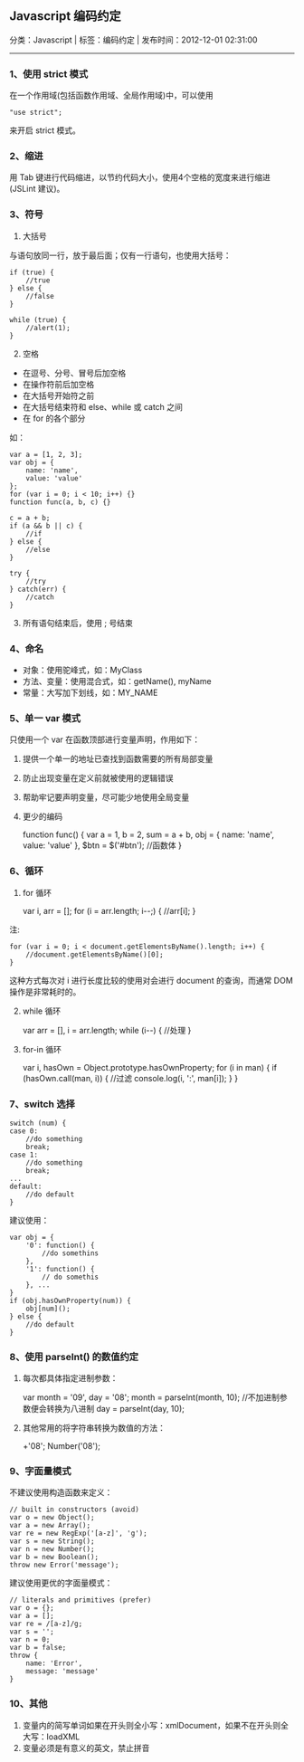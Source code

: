 ## Javascript 编码约定

分类：Javascript | 标签：编码约定 | 发布时间：2012-12-01 02:31:00

___

### 1、使用 strict 模式

在一个作用域(包括函数作用域、全局作用域)中，可以使用

    "use strict";
    
来开启 strict 模式。

### 2、缩进

用 Tab 键进行代码缩进，以节约代码大小，使用4个空格的宽度来进行缩进(JSLint 建议)。

### 3、符号

1) 大括号  

与语句放同一行，放于最后面；仅有一行语句，也使用大括号：

    if (true) {
        //true
    } else {
        //false
    }
    
    while (true) {
        //alert(1);
    }
    
2) 空格  

* 在逗号、分号、冒号后加空格  
* 在操作符前后加空格  
* 在大括号开始符之前  
* 在大括号结束符和 else、while 或 catch 之间  
* 在 for 的各个部分  

如：
    
    var a = [1, 2, 3];
    var obj = {
        name: 'name',
        value: 'value'
    };
    for (var i = 0; i < 10; i++) {}
    function func(a, b, c) {}
    
    c = a + b;
    if (a && b || c) {
        //if
    } else {
        //else
    }
    
    try {
        //try
    } catch(err) {
        //catch
    }

3) 所有语句结束后，使用 ; 号结束

### 4、命名

* 对象：使用驼峰式，如：MyClass
* 方法、变量：使用混合式，如：getName(), myName
* 常量：大写加下划线，如：MY_NAME

### 5、单一 var 模式

只使用一个 var 在函数顶部进行变量声明，作用如下：

1) 提供一个单一的地址已查找到函数需要的所有局部变量  
2) 防止出现变量在定义前就被使用的逻辑错误  
3) 帮助牢记要声明变量，尽可能少地使用全局变量  
4) 更少的编码  

    function func() {
        var a = 1,
            b = 2, 
            sum = a + b,
            obj = {
                name: 'name',
                value: 'value'
            },
        $btn = $('#btn');
        //函数体
    }

### 6、循环

1) for 循环

    var i, arr = [];
    for (i = arr.length; i--;) {
        //arr[i];
    }

注: 

    for (var i = 0; i < document.getElementsByName().length; i++) {
        //document.getElementsByName()[0];
    }

这种方式每次对 i 进行长度比较的使用对会进行 document 的查询，而通常 DOM 操作是非常耗时的。

2) while 循环

    var arr = [], 
        i = arr.length;
    while (i--) {
        //处理
    }

3) for-in 循环

    var i,
        hasOwn = Object.prototype.hasOwnProperty;
    for (i in man) {
        if (hasOwn.call(man, i)) { //过滤
            console.log(i, ':', man[i]);
        }
    }

### 7、switch 选择

    switch (num) {
    case 0:
        //do something
        break;
    case 1:
        //do something
        break;
    ...
    default:
        //do default
    }

建议使用：
    
    var obj = {
        '0': function() {
            //do somethins
        },
        '1': function() {
            // do somethis
        }, ...
    }
    if (obj.hasOwnProperty(num)) {
        obj[num]();
    } else {
        //do default
    }


### 8、使用 parseInt() 的数值约定

1) 每次都具体指定进制参数：
    
    var month = '09', day = '08';
    month = parseInt(month, 10); //不加进制参数便会转换为八进制
    day = parseInt(day, 10);
    
2) 其他常用的将字符串转换为数值的方法：

    +'08';
    Number('08');
    
### 9、字面量模式

不建议使用构造函数来定义：

    // built in constructors (avoid)
    var o = new Object();
    var a = new Array();
    var re = new RegExp('[a-z]', 'g');
    var s = new String();
    var n = new Number();
    var b = new Boolean();
    throw new Error('message');
    
建议使用更优的字面量模式：
    
    // literals and primitives (prefer)
    var o = {};
    var a = [];
    var re = /[a-z]/g;
    var s = '';
    var n = 0;
    var b = false;
    throw {
        name: 'Error',
        message: 'message'
    }

### 10、其他

1) 变量内的简写单词如果在开头则全小写：xmlDocument，如果不在开头则全大写：loadXML  
2) 变量必须是有意义的英文，禁止拼音  